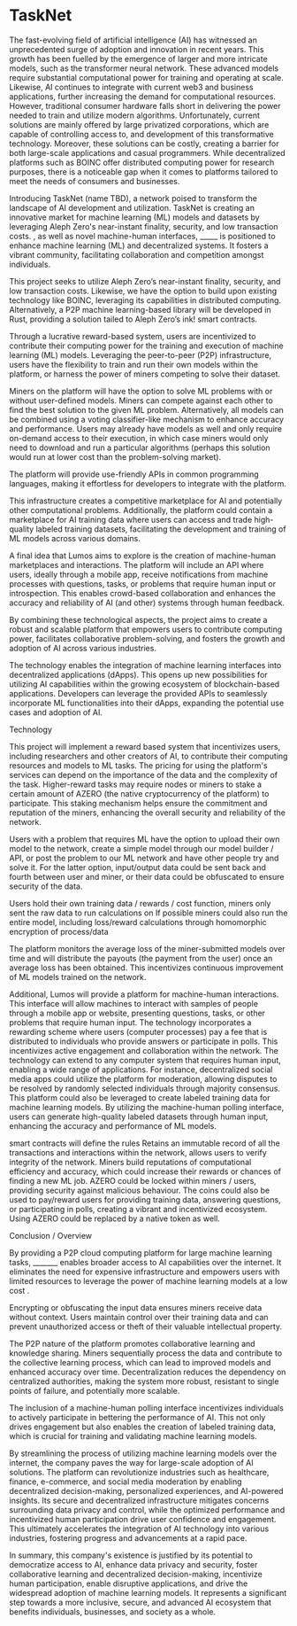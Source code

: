 # TaskNet

The fast-evolving field of artificial intelligence (AI) has witnessed an unprecedented surge of adoption and innovation in recent years. This growth has been fuelled by the emergence of larger and more intricate models, such as the transformer neural network. These advanced models require substantial computational power for training and operating at scale. Likewise, AI continues to integrate with current web3 and business applications, further increasing the demand for computational resources. However, traditional consumer hardware falls short in delivering the power needed to train and utilize modern algorithms. Unfortunately, current solutions are mainly offered by large privatized corporations, which are capable of controlling access to, and development of this transformative technology. Moreover, these solutions can be costly, creating a barrier for both large-scale applications and casual programmers. While decentralized platforms such as BOINC offer distributed computing power for research purposes, there is a noticeable gap when it comes to platforms tailored to meet the needs of consumers and businesses.

Introducing TaskNet (name TBD), a network poised to transform the landscape of AI development and utilization. TaskNet is creating an innovative market for machine learning (ML) models and datasets by leveraging Aleph Zero's near-instant finality, security, and low transaction costs. , as well as novel machine-human interfaces, _____ is positioned to enhance machine learning (ML) and decentralized systems. It fosters a vibrant community, facilitating collaboration and competition amongst individuals.


This project seeks to utilize Aleph Zero’s near-instant finality, security, and low transaction costs. Likewise, we have the option to build upon existing technology like BOINC, leveraging its capabilities in distributed computing. Alternatively, a P2P machine learning-based library will be developed in Rust, providing a solution tailed to Aleph Zero’s ink! smart contracts. 


Through a lucrative reward-based system, users are incentivized to contribute their computing power for the training and execution of machine learning (ML) models. Leveraging the peer-to-peer (P2P) infrastructure, users have the flexibility to train and run their own models within the platform, or harness the power of miners competing to solve their dataset.

Miners on the platform will have the option to solve ML problems with or without user-defined models. Miners can compete against each other to find the best solution to the given ML problem. Alternatively, all models can be combined using a voting classifier-like mechanism to enhance accuracy and performance. Users may already have models as well and only require on-demand access to their execution, in which case miners would only need to download and run a particular algorithms (perhaps this solution would run at lower cost than the problem-solving market). 

The platform will provide use-friendly APIs in common programming languages, making it effortless for developers to integrate with the platform.

This infrastructure creates a competitive marketplace for AI and potentially other computational problems. Additionally, the platform could contain a marketplace for AI training data where users can access and trade high-quality labeled training datasets,  facilitating the development and training of ML models across various domains.

A final idea that Lumos aims to explore is the creation of machine-human marketplaces and interactions. The platform will include an API where users, ideally through a mobile app, receive notifications from machine processes with questions, tasks, or problems that require human input or introspection. This enables crowd-based collaboration and enhances the accuracy and reliability of AI (and other) systems through human feedback.

By combining these technological aspects, the project aims to create a robust and scalable platform that empowers users to contribute computing power, facilitates collaborative problem-solving, and fosters the growth and adoption of AI across various industries.

The technology enables the integration of machine learning interfaces into decentralized applications (dApps). This opens up new possibilities for utilizing AI capabilities within the growing ecosystem of blockchain-based applications. Developers can leverage the provided APIs to seamlessly incorporate ML functionalities into their dApps, expanding the potential use cases and adoption of AI.

Technology

This project will implement a reward based system that incentivizes users, including researchers and other creators of AI, to contribute their computing resources and models to ML tasks. The pricing for using the platform's services can depend on the importance of the data and the complexity of the task. Higher-reward tasks may require nodes or miners to stake a certain amount of AZERO (the native cryptocurrency of the platform) to participate. This staking mechanism helps ensure the commitment and reputation of the miners, enhancing the overall security and reliability of the network.

Users with a problem that requires ML have the option to upload their own model to the network, create a simple model through our model builder / API, or post the problem to our ML network and have other people try and solve it. For the latter option, input/output data could be sent back and fourth between user and miner, or their data could be obfuscated to ensure security of the data.

Users hold their own training data / rewards / cost function, miners only sent the raw data to run calculations on
If possible miners could also run the entire model, including loss/reward calculations through homomorphic encryption of process/data

The platform monitors the average loss of the miner-submitted models over time and will distribute the payouts (the payment from the user) once an average loss has been obtained. This incentivizes continuous improvement of ML models trained on the network. 

Additional, Lumos will provide a platform for machine-human interactions. This interface will allow machines to interact with samples of people through a mobile app or website, presenting questions, tasks, or other problems that require human input. The technology incorporates a rewarding scheme where users (computer processes) pay a fee that is distributed to individuals who provide answers or participate in polls. This incentivizes active engagement and collaboration within the network. The technology can extend to any computer system that requires human input, enabling a wide range of applications. For instance, decentralized social media apps could utilize the platform for moderation, allowing disputes to be resolved by randomly selected individuals through majority consensus. This platform could also be leveraged to create labeled training data for machine learning models. By utilizing the machine-human polling interface, users can generate high-quality labeled datasets through human input, enhancing the accuracy and performance of ML models.

smart contracts will define the rules
Retains an immutable record of all the transactions and interactions within the network, allows users to verify integrity of the network. Miners build reputations of computational efficiency and accuracy, which could increase their rewards or chances of finding a new ML job.
AZERO could be locked within miners / users, providing security against malicious behaviour. The coins could also be used to pay/reward users for providing training data, answering questions, or participating in polls, creating a vibrant and incentivized ecosystem. Using AZERO could be replaced by a native token as well.

Conclusion / Overview

By providing a P2P cloud computing platform for large machine learning tasks, _______ enables broader access to AI capabilities over the internet. It eliminates the need for expensive infrastructure and empowers users with limited resources to leverage the power of machine learning models at a low cost .

Encrypting or obfuscating the input data ensures miners receive data without context. Users maintain control over their training data and can prevent unauthorized access or theft of their valuable intellectual property.

The P2P nature of the platform promotes collaborative learning and knowledge sharing. Miners sequentially process the data and contribute to the collective learning process, which can lead to improved models and enhanced accuracy over time. Decentralization reduces the dependency on centralized authorities, making the system more robust, resistant to single points of failure, and potentially more scalable.

The inclusion of a machine-human polling interface incentivizes individuals to actively participate in bettering the performance of AI. This not only drives engagement but also enables the creation of labeled training data, which is crucial for training and validating machine learning models.

By streamlining the process of utilizing machine learning models over the internet, the company paves the way for large-scale adoption of AI solutions. The platform can revolutionize industries such as healthcare, finance, e-commerce, and social media moderation by enabling decentralized decision-making, personalized experiences, and AI-powered insights. Its secure and decentralized infrastructure mitigates concerns surrounding data privacy and control, while the optimized performance and incentivized human participation drive user confidence and engagement. This ultimately accelerates the integration of AI technology into various industries, fostering progress and advancements at a rapid pace.

In summary, this company's existence is justified by its potential to democratize access to AI, enhance data privacy and security, foster collaborative learning and decentralized decision-making, incentivize human participation, enable disruptive applications, and drive the widespread adoption of machine learning models. It represents a significant step towards a more inclusive, secure, and advanced AI ecosystem that benefits individuals, businesses, and society as a whole.
